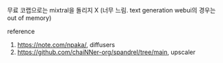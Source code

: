 무료 코랩으로는 mixtral을 돌리지 X (너무 느림. text generation webui의 경우는 out of memory)

reference
1) https://note.com/npaka/, diffusers
2) https://github.com/chaiNNer-org/spandrel/tree/main, upscaler
